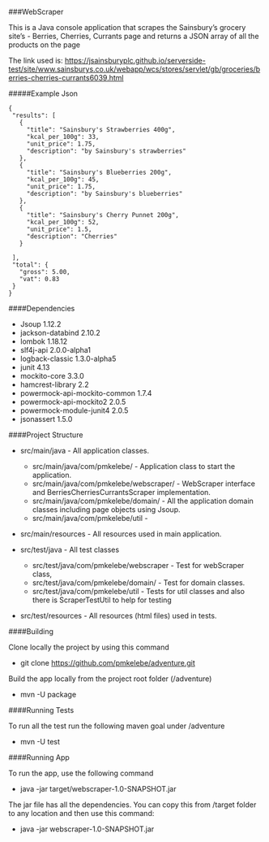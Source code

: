###WebScraper

This is a Java console application that scrapes the Sainsbury’s grocery site’s - Berries, Cherries, Currants page and returns a JSON array of all the products on the page

The link used is: https://jsainsburyplc.github.io/serverside-test/site/www.sainsburys.co.uk/webapp/wcs/stores/servlet/gb/groceries/berries-cherries-currants6039.html

#####Example Json
 ```
{
  "results": [
    {
      "title": "Sainsbury's Strawberries 400g",
      "kcal_per_100g": 33,
      "unit_price": 1.75,
      "description": "by Sainsbury's strawberries"
    },
    {
      "title": "Sainsbury's Blueberries 200g",
      "kcal_per_100g": 45,
      "unit_price": 1.75,
      "description": "by Sainsbury's blueberries"
    },
    {
      "title": "Sainsbury's Cherry Punnet 200g",
      "kcal_per_100g": 52,
      "unit_price": 1.5,
      "description": "Cherries"
    }

  ],
  "total": {
    "gross": 5.00,
    "vat": 0.83
  }
}
```
####Dependencies 
- Jsoup 1.12.2
- jackson-databind 2.10.2
- lombok 1.18.12
- slf4j-api 2.0.0-alpha1
- logback-classic 1.3.0-alpha5
- junit 4.13
- mockito-core 3.3.0
- hamcrest-library 2.2
- powermock-api-mockito-common 1.7.4
- powermock-api-mockito2 2.0.5
- powermock-module-junit4 2.0.5
- jsonassert 1.5.0


####Project Structure
- src/main/java - All application classes.
  - src/main/java/com/pmkelebe/ - Application class to start the application.
  - src/main/java/com/pmkelebe/webscraper/ - WebScraper interface and BerriesCherriesCurrantsScraper implementation.
  - src/main/java/com/pmkelebe/domain/ - All the application domain classes including page objects using Jsoup.
  - src/main/java/com/pmkelebe/util -

- src/main/resources - All resources used in main application.

- src/test/java - All test classes
  - src/test/java/com/pmkelebe/webscraper - Test for webScraper class, 
  - src/test/java/com/pmkelebe/domain/ - Test for domain classes.
  - src/test/java/com/pmkelebe/util - Tests for util classes and also there is ScraperTestUtil to help for testing 

- src/test/resources - All resources (html files) used in tests.

####Building

Clone locally the project by using this command
- git clone https://github.com/pmkelebe/adventure.git

Build the app locally from the project root folder (/adventure)
- mvn -U package

####Running Tests

To run all the test run the following maven goal under /adventure 
- mvn -U test

####Running App

To run the app, use the following command
- java -jar target/webscraper-1.0-SNAPSHOT.jar

The jar file has all the dependencies. You can copy this from /target folder to any location and then use this command:
- java -jar webscraper-1.0-SNAPSHOT.jar 